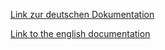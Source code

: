 [Link zur deutschen Dokumentation](https://www.symcon.de/de/service/dokumentation/modulreferenz/backup/)

[Link to the english documentation](https://www.symcon.de/en/service/documentation/module-reference/backup/)